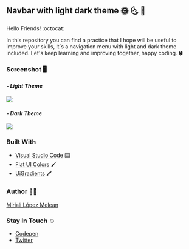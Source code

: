 ﻿## Navbar with light dark theme :sun_with_face: :last_quarter_moon_with_face: :open_file_folder:

Hello Friends! :octocat:

In this repository you can find a practice that I hope will be useful to improve your skills, it´s a navigation menu with light and dark theme included. Let's keep learning and improving together, happy coding. :four_leaf_clover:

### Screenshot :desktop_computer:
#### *- Light Theme* 
![](https://instagram.fccs3-1.fna.fbcdn.net/v/t51.2885-15/fr/e15/s1080x1080/129767562_200960748310911_7878967477210917998_n.jpg?_nc_ht=instagram.fccs3-1.fna.fbcdn.net&_nc_cat=103&_nc_ohc=9GGcSFBgYUAAX9mqt2T&tp=1&oh=fd01484c57da8a3b097547a0d0e4a49c&oe=5FF86CF6&ig_cache_key=MjQ2MDExMzM2MzA3OTIzNjg0Mw%3D%3D.2)

#### *- Dark Theme* 
![](https://instagram.fccs3-1.fna.fbcdn.net/v/t51.2885-15/fr/e15/s1080x1080/130179086_172793984558898_2375295965114232569_n.jpg?_nc_ht=instagram.fccs3-1.fna.fbcdn.net&_nc_cat=106&_nc_ohc=tJkNwzoLFSQAX8ZWMc4&tp=1&oh=d3b00939e69ff50f7c9bddb0ff4bbfc3&oe=5FFA2049&ig_cache_key=MjQ2MDExMzUwNzE1MzQ2MTI1OA%3D%3D.2)

### Built With
- [Visual Studio Code](https://www.sublimetext.com/)  :keyboard:
- [Flat UI Colors](https://flatuicolors.com/)  :paintbrush:
- [UiGradients](https://uigradients.com/)  :crayon:

### Author :woman_technologist:
[Miriali López Melean](https://github.com/Miriali) 

### Stay In Touch :relaxed:
- [Codepen](https://codepen.io/your-work/) 
- [Twitter](https://twitter.com/miricailopez)
